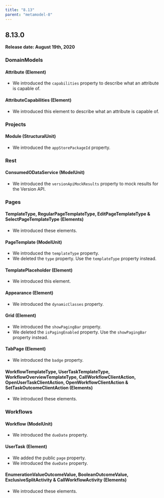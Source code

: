 ```yaml
---
title: "8.13"
parent: "metamodel-8"
---
```


## 8.13.0

**Release date: August 19th, 2020**

### DomainModels

#### Attribute (Element)

* We introduced the `capabilities` property to describe what an attribute is capable of.

#### AttributeCapabilities (Element)

* We introduced this element to describe what an attribute is capable of.

### Projects

#### Module (StructuralUnit)

* We introduced  the `appStorePackageId` property.

### Rest

#### ConsumedODataService (ModelUnit)

* We introduced the `versionApiMockResults` property to mock results for the Version API.

### Pages

#### TemplateType, RegularPageTemplateType, EditPageTemplateType & SelectPageTemplateType (Elements)

* We introduced these elements.

#### PageTemplate (ModelUnit)

* We introduced the `templateType` property.
* We deleted the `type` property. Use the `templateType` property instead.

#### TemplatePlaceholder (Element)

* We introduced this element.

#### Appearance (Element)

* We introduced the `dynamicClasses` property.

#### Grid (Element)

* We introduced the `showPagingBar` property.
* We deleted the `isPagingEnabled` property. Use the `showPagingBar` property instead.

#### TabPage (Element)

* We introduced the `badge` property.

#### WorkflowTemplateType, UserTaskTemplateType, WorkflowOverviewTemplateType, CallWorkflowClientAction, OpenUserTaskClientAction, OpenWorkflowClientAction & SetTaskOutcomeClientAction (Elements)

* We introduced these elements.

### Workflows

#### Workflow (ModelUnit)

* We introduced the `dueDate` property.

#### UserTask (Element)

* We added the public `page` property.
* We introduced the `dueDate` property.

#### EnumerationValueOutcomeValue, BooleanOutcomeValue, ExclusiveSplitActivity & CallWorkflowActivity (Elements)

* We introduced these elements.
